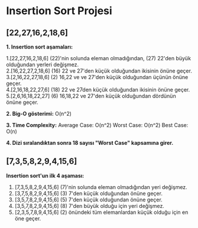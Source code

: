 # Insertion Sort Projesi

## [22,27,16,2,18,6]

**1. Insertion sort aşamaları:**

1.[22,27,16,2,18,6] (22)'nin solunda eleman olmadığından, (27) 22'den büyük olduğundan yerleri değişmez.\
2.[16,22,27,2,18,6] (16) 22 ve 27'den küçük olduğundan ikisinin önüne geçer.\
3.[2,16,22,27,18,6] (2) 16,22 ve ve 27'den küçük olduğundan üçünün önüne geçer.\
4.[2,16,18,22,27,6] (18) 22 ve 27den küçük olduğundan ikisinin önüne geçer.\
5.[2,6,16,18,22,27] (6) 16,18,22 ve 27'den küçük olduğundan dördünün önüne geçer.

**2. Big-O gösterimi:** O(n^2)

**3. Time Complexity:**
Average Case: O(n^2)
Worst Case: O(n^2)
Best Case: O(n)

**4. Dizi sıralandıktan sonra 18 sayısı "Worst Case" kapsamına girer.**


## [7,3,5,8,2,9,4,15,6]

**Insertion sort'un ilk 4 aşaması:**

1. [7,3,5,8,2,9,4,15,6] (7)'nin solunda eleman olmadığından yeri değişmez.
2. [3,7,5,8,2,9,4,15,6] (3) 7'den küçük olduğundan önüne geçer.
3. [3,5,7,8,2,9,4,15,6] (5) 7'den küçük olduğundan önüne geçer.
4. [3,5,7,8,2,9,4,15,6] (8) 7'den büyük olduğu için yeri değişmez.
5. [2,3,5,7,8,9,4,15,6] (2) önündeki tüm elemanlardan küçük olduğu için en öne geçer.
